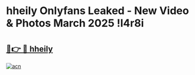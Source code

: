# hheily Onlyfans Leaked - New Video & Photos March 2025 !l4r8i

# <h2><a href="https://tmsqml.iuczelnia.edu.pl?title=hheily&ref=l4r8i">🔗👉 🔴 hheily</a></h2>

[![acn](https://github.com/user-attachments/assets/0f9c940e-d8b0-45ae-aac7-cd30a18b3e1c)](https://tmsqml.iuczelnia.edu.pl?title=hheily&ref=l4r8i)

